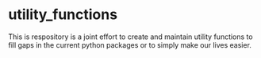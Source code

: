 # utility_functions
This is respository is a joint effort to create and maintain utility functions to fill gaps in the current python packages or to simply make our lives easier.
